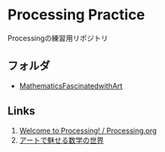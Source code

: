 # Processing Practice
Processingの練習用リポジトリ

## フォルダ
- [MathematicsFascinatedwithArt](./MathematicsFascinatedwithArt/)

## Links
1. [Welcome to Processing! / Processing.org](https://processing.org/)
2. [アートで魅せる数学の世界](https://gihyo.jp/book/2021/978-4-297-12383-3)